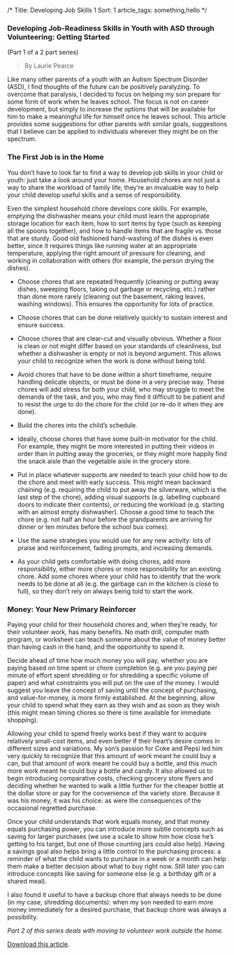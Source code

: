 /* 
Title: Developing Job Skills 1
Sort: 1 
article_tags: something,hello 
*/

### Developing Job-Readiness Skills in Youth with ASD through Volunteering: Getting Started

(Part 1 of a 2 part series)

> By Laurie Pearce 

Like many other parents of a youth with an Autism Spectrum Disorder (ASD), I find thoughts of the future can be positively paralyzing. To overcome that paralysis, I decided to focus on helping my son prepare for some form of work when he leaves school. The focus is not on career development, but simply to increase the options that will be available for him to make a meaningful life for himself once he leaves school. This article provides some suggestions for other parents with similar goals, suggestions that I believe can be applied to individuals wherever they might be on the spectrum.

### The First Job is in the Home

You don’t have to look far to find a way to develop job skills in your child or youth: just take a look around your home. Household chores are not just a way to share the workload of family life; they’re an invaluable way to help your child develop useful skills and a sense of responsibility.

Even the simplest household chore develops core skills. For example, emptying the dishwasher means your child must learn the appropriate storage location for each item, how to sort items by type (such as keeping all the spoons together), and how to handle items that are fragile vs. those that are sturdy. Good old fashioned hand-washing of the dishes is even better, since it requires things like running water at an appropriate temperature, applying the right amount of pressure for cleaning, and working in collaboration with others (for example, the person drying the dishes). 

- Choose chores that are repeated frequently (cleaning or putting away dishes, sweeping floors, taking out garbage or recycling, etc.) rather than done more rarely (cleaning out the basement, raking leaves, washing windows). This ensures the opportunity for lots of practice.

- Choose chores that can be done relatively quickly to sustain interest and ensure success.

- Choose chores that are clear-cut and visually obvious. Whether a floor is clean or not might differ based on your standards of cleanliness, but whether a dishwasher is empty or not is beyond argument. This allows your child to recognize when the work is done without being told.

- Avoid chores that have to be done within a short timeframe, require handling delicate objects, or must be done in a very precise way. These chores will add stress for both your child, who may struggle to meet the demands of the task, and you, who may find it difficult to be patient and to resist the urge to do the chore for the child (or re-do it when they are done).

- Build the chores into the child’s schedule.

- Ideally, choose chores that have some built-in motivator for the child. For example, they might be more interested in putting their videos in order than in putting away the groceries, or they might more happily find the snack aisle than the vegetable aisle in the grocery store.

- Put in place whatever supports are needed to teach your child how to do the chore and meet with early success. This might mean backward chaining (e.g. requiring the child to put away the silverware, which is the last step of the chore), adding visual supports (e.g. labelling cupboard doors to indicate their contents), or reducing the workload (e.g. starting with an almost empty dishwasher). Choose a good time to teach the chore (e.g. not half an hour before the grandparents are arriving for dinner or ten minutes before the school bus comes).

- Use the same strategies you would use for any new activity: lots of praise and reinforcement, fading prompts, and increasing demands.

- As your child gets comfortable with doing chores, add more responsibility, either more chores or more responsibility for an existing chore. Add some chores where your child has to identify that the work needs to be done at all (e.g. the garbage can in the kitchen is close to full), so they don’t rely on always being told to start the work.

### Money: Your New Primary Reinforcer

Paying your child for their household chores and, when they’re ready, for their volunteer work, has many benefits. No math drill, computer math program, or worksheet can teach someone about the value of money better than having cash in the hand, and the opportunity to spend it.

Decide ahead of time how much money you will pay, whether you are paying based on time spent or chore completion (e.g. are you paying per minute of effort spent shredding or for shredding a specific volume of paper) and what constraints you will put on the use of the money. I would suggest you leave the concept of saving until the concept of purchasing, and value-for-money, is more firmly established. At the beginning, allow your child to spend what they earn as they wish and as soon as they wish (this might mean timing chores so there is time available for immediate shopping).

Allowing your child to spend freely works best if they want to acquire relatively small-cost items, and even better if their heart’s desire comes in different sizes and variations. My son’s passion for Coke and Pepsi led him very quickly to recognize that this amount of work meant he could buy a can, but that amount of work meant he could buy a bottle, and this much more work meant he could buy a bottle and candy. It also allowed us to begin introducing comparative costs, checking grocery store flyers and deciding whether he wanted to walk a little further for the cheaper bottle at the dollar store or pay for the convenience of the variety store. Because it was his money, it was his choice: as were the consequences of the occasional regretted purchase.

Once your child understands that work equals money, and that money equals purchasing power, you can introduce more subtle concepts such as saving for larger purchases (we use a scale to show him how close he’s getting to his target, but one of those counting jars could also help). Having a savings goal also helps bring a little control to the purchasing process: a reminder of what the child wants to purchase in a week or a month can help them make a better decision about what to buy right now. Still later you can introduce concepts like saving for someone else (e.g. a birthday gift or a shared meal).

I also found it useful to have a backup chore that always needs to be done (in my case, shredding documents): when my son needed to earn more money immediately for a desired purchase, that backup chore was always a possibility.

_Part 2 of this series deals with moving to volunteer work outside the home._

[Download this article](http://autismontario.novosolutions.net/redirfile.asp?id=85&fstore=&SID=).